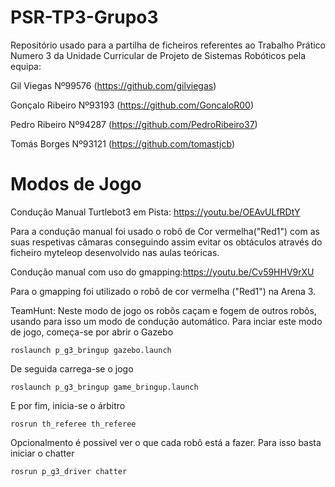 # PSR-TP3-Grupo3

Repositório usado para a partilha de ficheiros referentes ao Trabalho Prático Numero 3 da Unidade Curricular de Projeto de Sistemas Robóticos pela equipa:

Gil Viegas Nº99576 (https://github.com/gilviegas)

Gonçalo Ribeiro Nº93193 (https://github.com/GoncaloR00)

Pedro Ribeiro Nº94287 (https://github.com/PedroRibeiro37)

Tomás Borges Nº93121 (https://github.com/tomastjcb)


# Modos de Jogo
Condução Manual Turtlebot3 em Pista: https://youtu.be/OEAvULfRDtY

Para a condução manual foi usado o robô de Cor vermelha("Red1") com as suas respetivas câmaras conseguindo assim evitar os obtáculos através do ficheiro myteleop desenvolvido nas aulas teóricas.

Condução manual com uso do gmapping:https://youtu.be/Cv59HHV9rXU

Para o gmapping foi utilizado o robô de cor vermelha ("Red1") na Arena 3.

TeamHunt: Neste modo de jogo os robôs caçam e fogem de outros robôs, usando para isso um modo de condução automático.
Para inciar este modo de jogo, começa-se por abrir o Gazebo

    roslaunch p_g3_bringup gazebo.launch
De seguida carrega-se o jogo

    roslaunch p_g3_bringup game_bringup.launch

E por fim, inicia-se o árbitro

    rosrun th_referee th_referee

Opcionalmento é possivel ver o que cada robô está a fazer. Para isso basta iniciar o chatter

    rosrun p_g3_driver chatter
